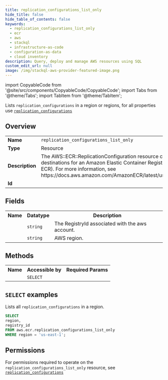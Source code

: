 ```yaml
---
title: replication_configurations_list_only
hide_title: false
hide_table_of_contents: false
keywords:
  - replication_configurations_list_only
  - ecr
  - aws
  - stackql
  - infrastructure-as-code
  - configuration-as-data
  - cloud inventory
description: Query, deploy and manage AWS resources using SQL
custom_edit_url: null
image: /img/stackql-aws-provider-featured-image.png
---
```


import CopyableCode from '@site/src/components/CopyableCode/CopyableCode';
import Tabs from '@theme/Tabs';
import TabItem from '@theme/TabItem';

Lists <code>replication_configurations</code> in a region or regions, for all properties use <a href="/services/serviceName/replication_configurations/"><code>replication_configurations</code></a>

## Overview
<table>
<tbody>
<tr><td><b>Name</b></td><td><code>replication_configurations_list_only</code></td></tr>
<tr><td><b>Type</b></td><td>Resource</td></tr>
<tr><td><b>Description</b></td><td>The AWS::ECR::ReplicationConfiguration resource configures the replication destinations for an Amazon Elastic Container Registry (Amazon Private ECR). For more information, see https://docs.aws.amazon.com/AmazonECR/latest/userguide/replication.html</td></tr>
<tr><td><b>Id</b></td><td><CopyableCode code="aws.ecr.replication_configurations_list_only" /></td></tr>
</tbody>
</table>

## Fields
<table>
<tbody>
<tr><th>Name</th><th>Datatype</th><th>Description</th></tr><tr><td><CopyableCode code="registry_id" /></td><td><code>string</code></td><td>The RegistryId associated with the aws account.</td></tr>
<tr><td><CopyableCode code="region" /></td><td><code>string</code></td><td>AWS region.</td></tr>
</tbody>
</table>

## Methods

<table>
<tbody>
  <tr>
    <th>Name</th>
    <th>Accessible by</th>
    <th>Required Params</th>
  </tr>
  <tr>
    <td><CopyableCode code="list_resources" /></td>
    <td><code>SELECT</code></td>
    <td><CopyableCode code="region" /></td>
  </tr>
</tbody>
</table>

## `SELECT` examples
Lists all <code>replication_configurations</code> in a region.
```sql
SELECT
region,
registry_id
FROM aws.ecr.replication_configurations_list_only
WHERE region = 'us-east-1';
```


## Permissions

For permissions required to operate on the <code>replication_configurations_list_only</code> resource, see <a href="/services/ecr/replication_configurations/#permissions"><code>replication_configurations</code></a>

